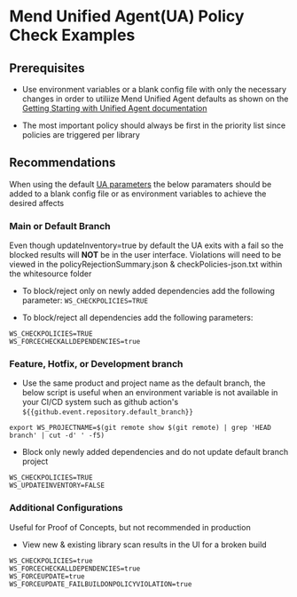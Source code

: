 # Mend Unified Agent(UA) Policy Check Examples

## Prerequisites 
- Use environment variables or a blank config file with only the necessary changes in order to utiliize Mend Unified Agent defaults as shown on the [Getting Starting with Unified Agent documentation](https://docs.mend.io/bundle/unified_agent/page/getting_started_with_the_unified_agent.html#Setting-Up-the-Unified-Agent)

- The most important policy should always be first in the priority list since policies are triggered per library

## Recommendations
When using the default [UA parameters](https://docs.mend.io/bundle/unified_agent/page/unified_agent_configuration_parameters.html#Policies) the below paramaters should be added to a blank config file or as environment variables to achieve the desired affects

### Main or Default Branch
Even though updateInventory=true by default the UA exits with a fail so the blocked results will **NOT** be in the user interface.   Violations will need to be viewed in the policyRejectionSummary.json & checkPolicies-json.txt within the whitesource folder

- To block/reject only on newly added dependencies add the following parameter: ```WS_CHECKPOLICIES=TRUE```

- To block/reject all dependencies add the following parameters:
```
WS_CHECKPOLICIES=TRUE
WS_FORCECHECKALLDEPENDENCIES=true
```

### Feature, Hotfix, or Development branch
- Use the same product and project name as the default branch, the below script is useful when an environment variable is not available in your CI/CD system such as github action's ```${{github.event.repository.default_branch}}```
```
export WS_PROJECTNAME=$(git remote show $(git remote) | grep 'HEAD branch' | cut -d' ' -f5)
```

- Block only newly added dependencies and do not update default branch project
```
WS_CHECKPOLICIES=TRUE
WS_UPDATEINVENTORY=FALSE
```


### Additional Configurations
Useful for Proof of Concepts, but not recommended in production

- View new & existing library scan results in the UI for a broken build
```
WS_CHECKPOLICIES=true
WS_FORCECHECKALLDEPENDENCIES=true
WS_FORCEUPDATE=true
WS_FORCEUPDATE_FAILBUILDONPOLICYVIOLATION=true
```